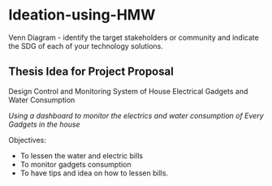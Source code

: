 # Ideation-using-HMW
Venn Diagram - identify the target stakeholders or community and indicate the SDG of each of your technology solutions.

## Thesis Idea for Project Proposal
Design Control and Monitoring System of House Electrical Gadgets and Water Consumption

_Using a dashboard to monitor the electrics and water consumption of Every Gadgets in the house_

Objectives:
- To lessen the water and electric bills
- To monitor gadgets consumption
- To have tips and idea on how to lessen bills. 
